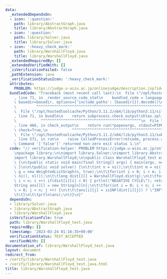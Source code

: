 ```yaml
---
data:
  _extendedDependsOn:
  - icon: ':question:'
    path: library/AbstractGraph.java
    title: library/AbstractGraph.java
  - icon: ':question:'
    path: library/Solver.java
    title: library/Solver.java
  - icon: ':heavy_check_mark:'
    path: library/WarshallFloyd.java
    title: library/WarshallFloyd.java
  _extendedRequiredBy: []
  _extendedVerifiedWith: []
  _isVerificationFailed: false
  _pathExtension: java
  _verificationStatusIcon: ':heavy_check_mark:'
  attributes:
    PROBLEM: https://judge.u-aizu.ac.jp/onlinejudge/description.jsp?id=GRL_1_C
  bundledCode: "Traceback (most recent call last):\n  File \"/opt/hostedtoolcache/Python/3.11.2/x64/lib/python3.11/site-packages/onlinejudge_verify/documentation/build.py\"\
    , line 71, in _render_source_code_stat\n    bundled_code = language.bundle(stat.path,\
    \ basedir=basedir, options={'include_paths': [basedir]}).decode()\n          \
    \         ^^^^^^^^^^^^^^^^^^^^^^^^^^^^^^^^^^^^^^^^^^^^^^^^^^^^^^^^^^^^^^^^^^^^^^^^^^^^^^^^^\n\
    \  File \"/opt/hostedtoolcache/Python/3.11.2/x64/lib/python3.11/site-packages/onlinejudge_verify/languages/user_defined.py\"\
    , line 71, in bundle\n    return subprocess.check_output(shlex.split(command))\n\
    \           ^^^^^^^^^^^^^^^^^^^^^^^^^^^^^^^^^^^^^^^^^^^^^\n  File \"/opt/hostedtoolcache/Python/3.11.2/x64/lib/python3.11/subprocess.py\"\
    , line 466, in check_output\n    return run(*popenargs, stdout=PIPE, timeout=timeout,\
    \ check=True,\n           ^^^^^^^^^^^^^^^^^^^^^^^^^^^^^^^^^^^^^^^^^^^^^^^^^^^^^^^^^\n\
    \  File \"/opt/hostedtoolcache/Python/3.11.2/x64/lib/python3.11/subprocess.py\"\
    , line 571, in run\n    raise CalledProcessError(retcode, process.args,\nsubprocess.CalledProcessError:\
    \ Command '['false']' returned non-zero exit status 1.\n"
  code: "// verification-helper: PROBLEM https://judge.u-aizu.ac.jp/onlinejudge/description.jsp?id=GRL_1_C\n\
    \npackage library;\n\nimport library.Solver;\nimport library.AbstractGraph;\n\
    import library.WarshallFloyd;\n\npublic class WarshallFloyd_test extends Solver\
    \ {\n\tpublic static void main(final String[] args) { main(args, new WarshallFloyd_test());\
    \ }\n\n\tpublic void solve() {\n\t\tint n = ni();\n\t\tint m = ni();\n\t\tvar\
    \ g = new WeightedListGraph(n, true);\n\t\tfor(int i = 0; i < m; i ++) g.add(ni(),\
    \ ni(), nl());\n\t\tlong dist[][] = WarshallFloyd.dist(g);\n\t\tfor(int i = 0;\
    \ i < n; i ++) if(dist[i][i] < 0) { prtln(\"NEGATIVE CYCLE\"); return; }\n\t\t\
    String ans[][] = new String[n][n];\n\t\tfor(int i = 0; i < n; i ++) for(int j\
    \ = 0; j < n; j ++) {\n\t\t\tans[i][j] = isINF(dist[i][j]) ? \"INF\" : String.valueOf(dist[i][j]);\n\
    \t\t}\n\t\tprtln(ans);\n\t}\n}"
  dependsOn:
  - library/Solver.java
  - library/AbstractGraph.java
  - library/WarshallFloyd.java
  isVerificationFile: true
  path: library/WarshallFloyd_test.java
  requiredBy: []
  timestamp: '2023-03-24 01:16:35+09:00'
  verificationStatus: TEST_ACCEPTED
  verifiedWith: []
documentation_of: library/WarshallFloyd_test.java
layout: document
redirect_from:
- /verify/library/WarshallFloyd_test.java
- /verify/library/WarshallFloyd_test.java.html
title: library/WarshallFloyd_test.java
---
```

